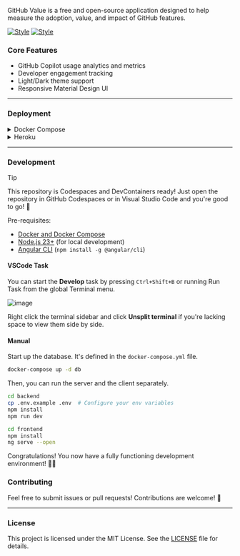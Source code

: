 GitHub Value is a free and open-source application designed to help measure the adoption, value, and impact of GitHub features.

[![Style](https://github.com/user-attachments/assets/09c494cd-fbdb-4b8e-9cb3-696371e9487a)](https://github.com/settings/appearance#gh-dark-mode-only)
[![Style](https://github.com/user-attachments/assets/aca22119-b996-4bd4-b215-63874cce91c1)](https://github.com/settings/appearance#gh-light-mode-only)

### Core Features

- GitHub Copilot usage analytics and metrics
- Developer engagement tracking
- Light/Dark theme support
- Responsive Material Design UI

------------

### Deployment

<details>
  <summary>Docker Compose</summary>

  Install [docker compose](https://docs.docker.com/compose/install/) and run one command.

  ```bash
  docker-compose up
  ```
</details>

<details>
  <summary>Heroku</summary>

  You can deploy the application to [Heroku](https://www.heroku.com/) using the [Heroku CLI](https://devcenter.heroku.com/articles/heroku-cli#install-with-an-installer).

  <b>WARNING: Deploying to Heroku will cost you about $17/month.</b>

  Login, create a new app, and deploy the application.

  ```bash
  heroku login

  # If new app, create it
  heroku create your-app-name

  # Set stack to container
  heroku stack:set container -a your-app-name

  # Push and deploy
  git push heroku main

  # Check the logs
  heroku logs --tail

  # Check the status of the app
  heroku ps
  ```

  You will need to manually add the [config vars](https://devcenter.heroku.com/articles/config-vars) to the Heroku app. You can also edit config vars from your app’s `Settings` tab in the [Heroku Dashboard](https://dashboard.heroku.com/).
  
  ```bash
  # Set all config vars
  heroku config:set GITHUB_APP_ID="1234567"
  heroku config:set GITHUB_APP_INSTALLATION_ID="12345678"
  heroku config:set GITHUB_APP_PRIVATE_KEY="$(cat path/to/secret.key)"
  heroku config:set GITHUB_WEBHOOK_SECRET="secret"
  heroku config:set WEBHOOK_PROXY_URL="https://smee.io/123" # You can get this URL from your app after it starts
  heroku config:set BASE_URL="https://octodemo-9e26d32b64b8.herokuapp.com" # This is the URL of your Heroku app

  # Verify that the config vars are set correctly
  heroku config

  # Restart the app
  heroku restart -a app_name
  ```
</details>

------------

### Development

> [!TIP]
> This repository is Codespaces and DevContainers ready! Just open the repository in GitHub Codespaces or in Visual Studio Code and you're good to go! 🚀

Pre-requisites:

- [Docker and Docker Compose](https://docs.docker.com/compose/install/)
- [Node.js 23+](https://nodejs.org/en) (for local development)
- [Angular CLI](https://angular.dev/tools/cli/setup-local#install-the-angular-cli) (`npm install -g @angular/cli`)

#### VSCode Task

You can start the **Develop** task by pressing `Ctrl+Shift+B` or running Run Task from the global Terminal menu.

![image](https://github.com/user-attachments/assets/7ae066e7-654b-4569-bacc-652edac1e0b1)

Right click the terminal sidebar and click **Unsplit terminal** if you're lacking space to view them side by side.

#### Manual

Start up the database. It's defined in the `docker-compose.yml` file.

```bash
docker-compose up -d db
```

Then, you can run the server and the client separately.

```bash
cd backend
cp .env.example .env  # Configure your env variables
npm install
npm run dev
```

```bash
cd frontend
npm install
ng serve --open
```

Congratulations! You now have a fully functioning development environment! 🧑‍💻

### Contributing

Feel free to submit issues or pull requests! Contributions are welcome! 🤗

------------

### License

This project is licensed under the MIT License. See the [LICENSE](./LICENSE) file for details.
